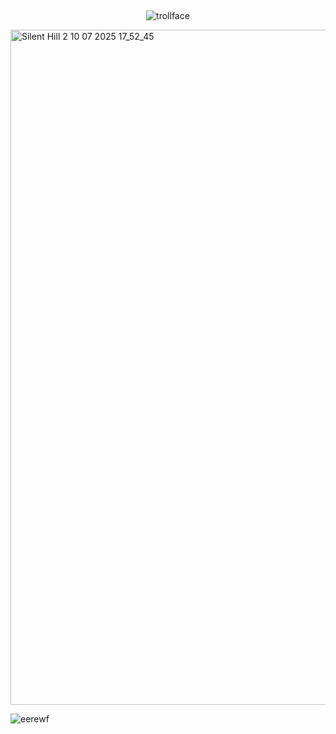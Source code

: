 ## 

<p align="center">
  <img src="https://komarev.com/ghpvc/?username=usslh&label=trollface&color=c8c3bd" alt="trollface" />
</p>

<img width="1920" height="1080" alt="Silent Hill 2   10 07 2025 17_52_45" src="https://github.com/user-attachments/assets/1118d88c-1830-46a7-ab8e-b3f7c9c6cdf3" />


![eerewf](https://64.media.tumblr.com/cea530748d95a22ef42d8a43a0c8ad11/1bb1188b9f039f48-f5/s75x75_c1/ab6f5e4a1c40f27aa1d4d1f982feef58b65e5c0b.gifv)


